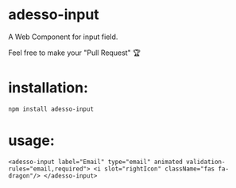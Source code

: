 # adesso-input
A Web Component for input field.

Feel free to make your "Pull Request" 🏆

  # installation:
  `npm install adesso-input`

  # usage:
  `
  <adesso-input
    label="Email"
    type="email"
    animated
    validation-rules="email,required">
      <i slot="rightIcon" className="fas fa-dragon"/>
  </adesso-input>
  `

